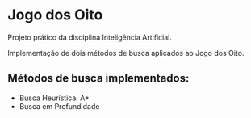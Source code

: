 # Jogo dos Oito
Projeto prático da disciplina Inteligência Artificial.

Implementação de dois métodos de busca aplicados ao Jogo dos Oito.

## Métodos de busca implementados:
- Busca Heurística: A*
- Busca em Profundidade 
